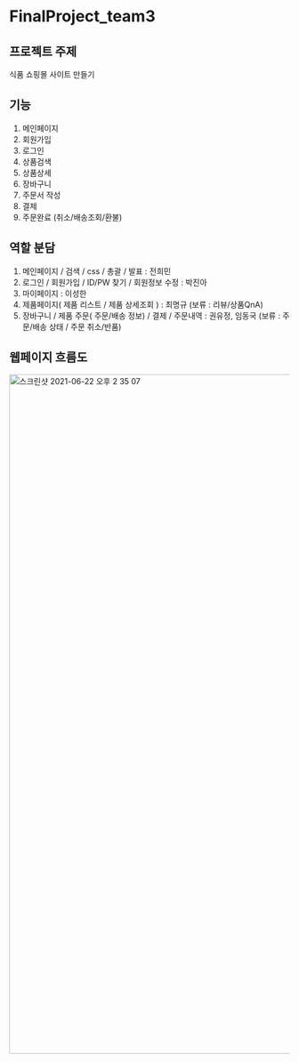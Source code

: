 # FinalProject_team3
## 프로젝트 주제
식품 쇼핑몰 사이트 만들기 

## 기능
1. 메인페이지
2. 회원가입
3. 로그인
4. 상품검색
5. 상품상세
6. 장바구니
7. 주문서 작성
8. 결제
9. 주문완료 (취소/배송조회/환불)

## 역할 분담
1. 메인페이지 / 검색 / css / 총괄 / 발표 : 전희민
2. 로그인 / 회원가입 / ID/PW 찾기 / 회원정보 수정 : 박진아
3. 마이페이지 : 이성한
4. 제품페이지( 제품 리스트 / 제품 상세조회 ) : 최명규
     (보류 : 리뷰/상품QnA) 
5. 장바구니 / 제품 주문( 주문/배송 정보) / 결제 / 주문내역 : 권유정, 임동국
     (보류 : 주문/배송 상태 / 주문 취소/반품)

## 웹페이지 흐름도
<img width="1222" alt="스크린샷 2021-06-22 오후 2 35 07" src="https://user-images.githubusercontent.com/86212850/122869320-0d1c9000-d367-11eb-92e3-df5839ce6f3c.png">
